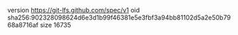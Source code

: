 version https://git-lfs.github.com/spec/v1
oid sha256:902328098624d6e3d1b99f46381e5e3fbf3a94bb81102d5a2e50b7968a8716af
size 16735
